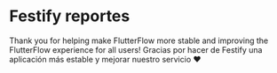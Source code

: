 # Festify reportes 

Thank you for helping make FlutterFlow more stable and improving the FlutterFlow experience for all users!
Gracias por hacer de Festify una aplicación más estable y mejorar nuestro servicio ♥️


